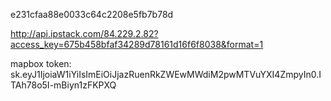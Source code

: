 e231cfaa88e0033c64c2208e5fb7b78d


http://api.ipstack.com/84.229.2.82?access_key=675b458bfaf34289d78161d16f6f8038&format=1



mapbox token:  sk.eyJ1IjoiaW1iYiIsImEiOiJjazRuenRkZWEwMWdiM2pwMTVuYXI4ZmpyIn0.ITAh78o5I-mBiyn1zFKPXQ